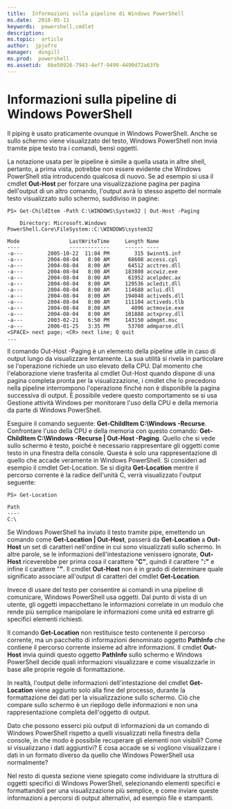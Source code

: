 ```yaml
---
title:  Informazioni sulla pipeline di Windows PowerShell
ms.date:  2016-05-11
keywords:  powershell,cmdlet
description:  
ms.topic:  article
author:  jpjofre
manager:  dongill
ms.prod:  powershell
ms.assetid:  6be50926-7943-4ef7-9499-4490d72a63fb
---
```


# Informazioni sulla pipeline di Windows PowerShell
Il piping è usato praticamente ovunque in Windows PowerShell. Anche se sullo schermo viene visualizzato del testo, Windows PowerShell non invia tramite pipe testo tra i comandi, bensì oggetti.

La notazione usata per le pipeline è simile a quella usata in altre shell, pertanto, a prima vista, potrebbe non essere evidente che Windows PowerShell stia introducendo qualcosa di nuovo. Se ad esempio si usa il cmdlet **Out-Host** per forzare una visualizzazione pagina per pagina dell'output di un altro comando, l'output avrà lo stesso aspetto del normale testo visualizzato sullo schermo, suddiviso in pagine:

```
PS> Get-ChildItem -Path C:\WINDOWS\System32 | Out-Host -Paging

    Directory: Microsoft.Windows PowerShell.Core\FileSystem::C:\WINDOWS\system32

Mode                LastWriteTime     Length Name
----                -------------     ------ ----
-a---        2005-10-22  11:04 PM        315 $winnt$.inf
-a---        2004-08-04   8:00 AM      68608 access.cpl
-a---        2004-08-04   8:00 AM      64512 acctres.dll
-a---        2004-08-04   8:00 AM     183808 accwiz.exe
-a---        2004-08-04   8:00 AM      61952 acelpdec.ax
-a---        2004-08-04   8:00 AM     129536 acledit.dll
-a---        2004-08-04   8:00 AM     114688 aclui.dll
-a---        2004-08-04   8:00 AM     194048 activeds.dll
-a---        2004-08-04   8:00 AM     111104 activeds.tlb
-a---        2004-08-04   8:00 AM       4096 actmovie.exe
-a---        2004-08-04   8:00 AM     101888 actxprxy.dll
-a---        2003-02-21   6:50 PM     143150 admgmt.msc
-a---        2006-01-25   3:35 PM      53760 admparse.dll
<SPACE> next page; <CR> next line; Q quit
...
```

Il comando Out-Host -Paging è un elemento della pipeline utile in caso di output lungo da visualizzare lentamente. La sua utilità si rivela in particolare se l'operazione richiede un uso elevato della CPU. Dal momento che l'elaborazione viene trasferita al cmdlet Out-Host quando dispone di una pagina completa pronta per la visualizzazione, i cmdlet che lo precedono nella pipeline interrompono l'operazione finché non è disponibile la pagina successiva di output. È possibile vedere questo comportamento se si usa Gestione attività Windows per monitorare l'uso della CPU e della memoria da parte di Windows PowerShell.

Eseguire il comando seguente: **Get-ChildItem C:\Windows -Recurse**. Confrontare l'uso della CPU e della memoria con questo comando: **Get-ChildItem C:\Windows -Recurse | Out-Host -Paging**. Quello che si vede sullo schermo è testo, poiché è necessario rappresentare gli oggetti come testo in una finestra della console. Questa è solo una rappresentazione di quello che accade veramente in Windows PowerShell. Si consideri ad esempio il cmdlet Get-Location. Se si digita **Get-Location** mentre il percorso corrente è la radice dell'unità C, verrà visualizzato l'output seguente:

```
PS> Get-Location

Path
----
C:\
```

Se Windows PowerShell ha inviato il testo tramite pipe, emettendo un comando come **Get-Location | Out-Host**, passerà da **Get-Location** a **Out-Host** un set di caratteri nell'ordine in cui sono visualizzati sullo schermo. In altre parole, se le informazioni dell'intestazione venissero ignorate, **Out-Host** riceverebbe per prima cosa il carattere "**C"**, quindi il carattere "**:"** e infine il carattere "**\"**. Il cmdlet **Out-Host** non è in grado di determinare quale significato associare all'output di caratteri del cmdlet **Get-Location**.

Invece di usare del testo per consentire ai comandi in una pipeline di comunicare, Windows PowerShell usa oggetti. Dal punto di vista di un utente, gli oggetti impacchettano le informazioni correlate in un modulo che rende più semplice manipolare le informazioni come unità ed estrarre gli specifici elementi richiesti.

Il comando **Get-Location** non restituisce testo contenente il percorso corrente, ma un pacchetto di informazioni denominato oggetto **PathInfo** che contiene il percorso corrente insieme ad altre informazioni. Il cmdlet **Out-Host** invia quindi questo oggetto **PathInfo** sullo schermo e Windows PowerShell decide quali informazioni visualizzare e come visualizzarle in base alle proprie regole di formattazione.

In realtà, l'output delle informazioni dell'intestazione del cmdlet **Get-Location** viene aggiunto solo alla fine del processo, durante la formattazione dei dati per la visualizzazione sullo schermo. Ciò che compare sullo schermo è un riepilogo delle informazioni e non una rappresentazione completa dell'oggetto di output.

Dato che possono esserci più output di informazioni da un comando di Windows PowerShell rispetto a quelli visualizzati nella finestra della console, in che modo è possibile recuperare gli elementi non visibili? Come si visualizzano i dati aggiuntivi? E cosa accade se si vogliono visualizzare i dati in un formato diverso da quello che Windows PowerShell usa normalmente?

Nel resto di questa sezione viene spiegato come individuare la struttura di oggetti specifici di Windows PowerShell, selezionando elementi specifici e formattandoli per una visualizzazione più semplice, e come inviare queste informazioni a percorsi di output alternativi, ad esempio file e stampanti.



<!--HONumber=May16_HO2-->


